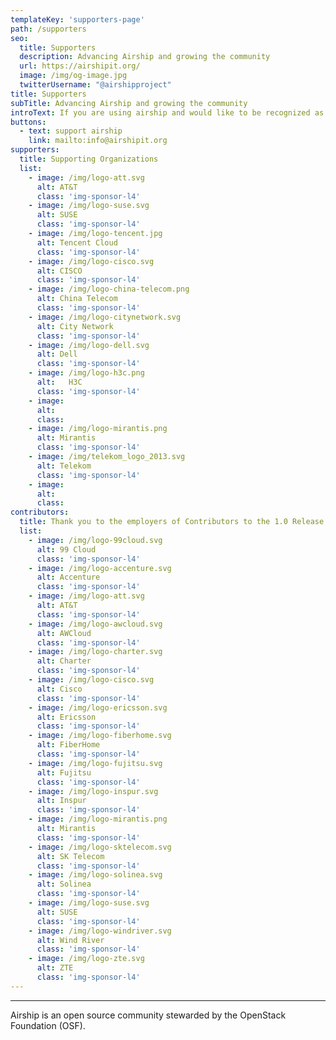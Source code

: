 ```yaml
---
templateKey: 'supporters-page'
path: /supporters
seo:
  title: Supporters
  description: Advancing Airship and growing the community
  url: https://airshipit.org/
  image: /img/og-image.jpg
  twitterUsername: "@airshipproject"
title: Supporters
subTitle: Advancing Airship and growing the community
introText: If you are using airship and would like to be recognized as a airship supporter, please connect with us.
buttons:
  - text: support airship
    link: mailto:info@airshipit.org
supporters:
  title: Supporting Organizations
  list:
    - image: /img/logo-att.svg
      alt: AT&T
      class: 'img-sponsor-l4'
    - image: /img/logo-suse.svg
      alt: SUSE
      class: 'img-sponsor-l4'
    - image: /img/logo-tencent.jpg
      alt: Tencent Cloud
      class: 'img-sponsor-l4'
    - image: /img/logo-cisco.svg
      alt: CISCO
      class: 'img-sponsor-l4'
    - image: /img/logo-china-telecom.png
      alt: China Telecom
      class: 'img-sponsor-l4'
    - image: /img/logo-citynetwork.svg
      alt: City Network
      class: 'img-sponsor-l4'
    - image: /img/logo-dell.svg
      alt: Dell      
      class: 'img-sponsor-l4'
    - image: /img/logo-h3c.png
      alt:   H3C    
      class: 'img-sponsor-l4'
    - image: 
      alt:       
      class: 
    - image: /img/logo-mirantis.png
      alt: Mirantis
      class: 'img-sponsor-l4'
    - image: /img/telekom_logo_2013.svg
      alt: Telekom
      class: 'img-sponsor-l4'
    - image: 
      alt:       
      class: 
contributors:
  title: Thank you to the employers of Contributors to the 1.0 Release
  list:
    - image: /img/logo-99cloud.svg
      alt: 99 Cloud
      class: 'img-sponsor-l4'
    - image: /img/logo-accenture.svg
      alt: Accenture
      class: 'img-sponsor-l4'
    - image: /img/logo-att.svg
      alt: AT&T
      class: 'img-sponsor-l4'
    - image: /img/logo-awcloud.svg
      alt: AWCloud
      class: 'img-sponsor-l4'
    - image: /img/logo-charter.svg
      alt: Charter
      class: 'img-sponsor-l4'
    - image: /img/logo-cisco.svg
      alt: Cisco
      class: 'img-sponsor-l4'
    - image: /img/logo-ericsson.svg
      alt: Ericsson
      class: 'img-sponsor-l4'
    - image: /img/logo-fiberhome.svg
      alt: FiberHome
      class: 'img-sponsor-l4'
    - image: /img/logo-fujitsu.svg
      alt: Fujitsu
      class: 'img-sponsor-l4'
    - image: /img/logo-inspur.svg
      alt: Inspur
      class: 'img-sponsor-l4'
    - image: /img/logo-mirantis.png
      alt: Mirantis
      class: 'img-sponsor-l4'
    - image: /img/logo-sktelecom.svg
      alt: SK Telecom
      class: 'img-sponsor-l4'
    - image: /img/logo-solinea.svg
      alt: Solinea
      class: 'img-sponsor-l4'
    - image: /img/logo-suse.svg
      alt: SUSE
      class: 'img-sponsor-l4'
    - image: /img/logo-windriver.svg
      alt: Wind River
      class: 'img-sponsor-l4'
    - image: /img/logo-zte.svg
      alt: ZTE
      class: 'img-sponsor-l4'
---
```



---

Airship is an open source community stewarded by the OpenStack Foundation (OSF).

